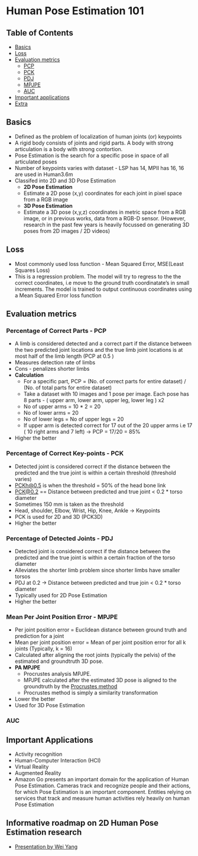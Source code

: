 # Human Pose Estimation 101


## Table of Contents
- [Basics](#basics)
- [Loss](#loss)
- [Evaluation metrics](#evaluation-metrics)
  - [PCP](#percentage-of-correct-parts---pcp)
  - [PCK](#percentage-of-correct-key-points---pck)
  - [PDJ](#percentage-of-detected-joints---pdj)
  - [MPJPE](#mean-per-joint-position-error---mpjpe)
  - [AUC](#auc)
 - [Important applications](#important-applications)
 - [Extra](#Informative-roadmap-on-2d-human-pose-estimation-research)


## Basics 
- Defined as the problem of localization of human joints (or) keypoints
- A rigid body consists of joints and rigid parts. A body with strong articulation is a body with strong contortion. 
- Pose Estimation is the search for a specific pose in space of all articulated poses
- Number of keypoints varies with dataset -  LSP has 14, MPII has 16, 16 are used in Human3.6m
- Classifed into 2D  and 3D Pose Estimation
  - __2D Pose Estimation__
  - Estimate a 2D pose (x,y) coordinates for each joint in pixel space from a RGB image
  - __3D Pose Estimation__
  - Estimate a 3D pose (x,y,z) coordinates in metric space from a RGB image, or in previous works, data from a RGB-D sensor.    (However, research in the past few years is heavily focussed on generating 3D poses from 2D images / 2D videos)

## Loss
- Most commonly used loss function - Mean Squared Error, MSE(Least Squares Loss)
- This is a regression problem. The model will try to regress to the the correct coordinates, i.e move to the ground truth coordinatate’s in small increments. The model is trained to output continuous coordinates using a Mean Squared Error loss function

## Evaluation metrics

### Percentage of Correct Parts - PCP
- A limb is considered detected and a correct part if the distance between the two predicted joint locations and the true limb joint locations is at most half of the limb length (PCP at 0.5 )
- Measures detection rate of limbs
- Cons - penalizes shorter limbs
- __Calculation__
  - For a specific part, PCP = (No. of correct parts for entire dataset) / (No. of total parts for entire dataset)
  - Take a dataset with 10 images and 1 pose per image. Each pose has 8 parts - ( upper arm, lower arm, upper leg, lower leg ) x2
  - No of upper arms = 10 * 2 = 20
  - No of lower arms = 20
  - No of lower legs = No of upper legs = 20
  - If upper arm is detected correct for 17  out of the 20 upper arms i.e 17 ( 10 right arms and 7 left) → PCP = 17/20 = 85% 
- Higher the better 

### Percentage of Correct Key-points - PCK
- Detected joint is considered correct if the distance between the predicted and the true joint is within a certain threshold (threshold varies)
- PCKh@0.5 is when the threshold = 50% of the head bone link
- PCK@0.2 == Distance between predicted and true joint < 0.2 * torso diameter 
- Sometimes 150 mm is taken as the threshold
- Head, shoulder, Elbow, Wrist, Hip, Knee, Ankle → Keypoints 
- PCK is used for 2D and 3D (PCK3D)
- Higher the better

### Percentage of Detected Joints - PDJ
- Detected joint is considered correct if the distance between the predicted and the true joint is within a certain fraction of the torso diameter
- Alleviates the shorter limb problem since shorter limbs have smaller torsos
- PDJ at 0.2 → Distance between predicted and true join < 0.2 * torso diameter
- Typically used for 2D Pose Estimation
- Higher the better

### Mean Per Joint Position Error - MPJPE
- Per joint position error = Euclidean distance between ground truth and prediction for a joint
- Mean per joint position error = Mean of per joint position error for all k joints (Typically, k = 16)
- Calculated after aligning the root joints (typically the pelvis) of the estimated and groundtruth 3D pose. 
- __PA MPJPE__
  - Procrustes analysis MPJPE. 
  - MPJPE calculated after the estimated 3D pose is aligned to the groundtruth by the [Procrustes method](https://www.coursera.org/lecture/robotics-perception/pose-from-3d-point-correspondences-the-procrustes-problem-X22IH)
  - Procrustes method is simply a similarity transformation
- Lower the better
- Used for 3D Pose Estimation

### AUC
<!--https://medium.com/greyatom/lets-learn-about-auc-roc-curve-4a94b4d88152
https://www.robots.ox.ac.uk/~vgg/publications/2012/Jammalamadaka12a/jammalamadaka12a.pdf --> 

## Important Applications
- Activity recognition
- Human-Computer Interaction (HCI)
- Virtual Reality
- Augmented Reality
- Amazon Go presents an important domain for the application of Human Pose Estimation. Cameras track and recognize people and their actions, for which Pose Estimation is an important component. Entities relying on services that track and measure human activities rely heavily on human Pose Estimation

## Informative roadmap on 2D Human Pose Estimation research
- [Presentation by Wei Yang](https://www.slideshare.net/plutoyang/mmlab-seminar-2016-deep-learning-for-human-pose-estimation)



